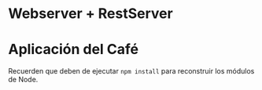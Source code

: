 # Webserver + RestServer

# Aplicación del Café

Recuerden que deben de ejecutar ```npm install``` para reconstruir los módulos de Node.